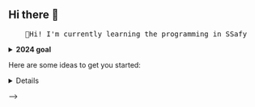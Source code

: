 ## Hi there 👋
<p align="center">
  <samp>
    🌱Hi! I'm currently learning the programming in SSafy<br>
  </samp>
</p>


<details>
  <summary><b>2024 goal</b></summary>
  I want to complete more than 3 project in this year.
  <br>And I want to start studying ML 
    Maybe I can
</details>

Here are some ideas to get you started:

<details>
- 🔭 I’m currently working on ...
- 🌱 I’m currently learning ...
- 👯 I’m looking to collaborate on ...
- 🤔 I’m looking for help with ...
- 💬 Ask me about ...
- 📫 How to reach me: ...
- 😄 Pronouns: ...
- ⚡ Fun fact: ...
</details>

-->
